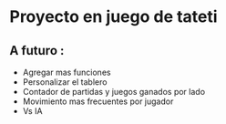 # Proyecto en juego de tateti
## A futuro :
* Agregar mas funciones
* Personalizar el tablero
* Contador de partidas y juegos ganados por lado
* Movimiento mas frecuentes por jugador
* Vs IA
